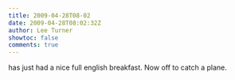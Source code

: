 ```yaml
---
title: 2009-04-28T08-02
date: 2009-04-28T08:02:32Z
author: Lee Turner
showtoc: false
comments: true
---
```


has just had a nice full english breakfast. Now off to catch a plane.

